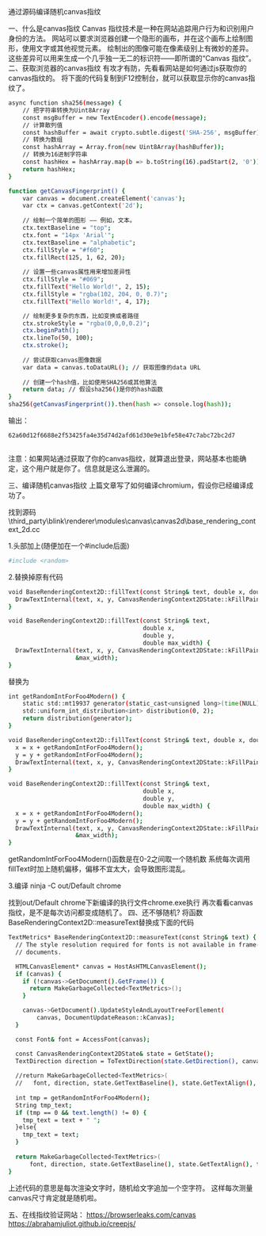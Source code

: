 通过源码编译随机canvas指纹

一、什么是canvas指纹
Canvas 指纹技术是一种在网站追踪用户行为和识别用户身份的方法。
网站可以要求浏览器创建一个隐形的画布，并在这个画布上绘制图形，使用文字或其他视觉元素。
绘制出的图像可能在像素级别上有微妙的差异。这些差异可以用来生成一个几乎独一无二的标识符——即所谓的“Canvas 指纹”。
二、获取浏览器的canvas指纹
有攻才有防，先看看网站是如何通过js获取你的canvas指纹的。
将下面的代码复制到F12控制台，就可以获取显示你的canvas指纹了。
```bash
async function sha256(message) {
    // 把字符串转换为Uint8Array
    const msgBuffer = new TextEncoder().encode(message);
    // 计算散列值
    const hashBuffer = await crypto.subtle.digest('SHA-256', msgBuffer);
    // 转换为数组
    const hashArray = Array.from(new Uint8Array(hashBuffer));
    // 转换为16进制字符串
    const hashHex = hashArray.map(b => b.toString(16).padStart(2, '0')).join('');
    return hashHex;
}

function getCanvasFingerprint() {
    var canvas = document.createElement('canvas');
    var ctx = canvas.getContext('2d');
    
    // 绘制一个简单的图形 —— 例如，文本。
    ctx.textBaseline = "top";
    ctx.font = "14px 'Arial'";
    ctx.textBaseline = "alphabetic";
    ctx.fillStyle = "#f60";
    ctx.fillRect(125, 1, 62, 20);
    
    // 设置一些canvas属性用来增加差异性
    ctx.fillStyle = "#069";
    ctx.fillText("Hello World!", 2, 15);
    ctx.fillStyle = "rgba(102, 204, 0, 0.7)";
    ctx.fillText("Hello World!", 4, 17);

    // 绘制更多复杂的东西，比如变换或者路径
    ctx.strokeStyle = "rgba(0,0,0,0.2)";
    ctx.beginPath();
    ctx.lineTo(50, 100);
    ctx.stroke();
    
    // 尝试获取canvas图像数据
    var data = canvas.toDataURL(); // 获取图像的data URL
    
    // 创建一个hash值，比如使用SHA256或其他算法
    return data; // 假设sha256()是你的hash函数
}
sha256(getCanvasFingerprint()).then(hash => console.log(hash));


```


输出：
```bash
62a60d12f6688e2f53425fa4e35d74d2afd61d30e9e1bfe58e47c7abc72bc2d7
```
```bash

```

注意：如果网站通过获取了你的canvas指纹，就算退出登录，网站基本也能确定，这个用户就是你了。信息就是这么泄漏的。

三、编译随机canvas指纹
上篇文章写了如何编译chromium，假设你已经编译成功了。

找到源码 \third_party\blink\renderer\modules\canvas\canvas2d\base_rendering_context_2d.cc

1.头部加上(随便加在一个#include后面)
```bash
#include <random>
```


2.替换掉原有代码
```bash
void BaseRenderingContext2D::fillText(const String& text, double x, double y) {
  DrawTextInternal(text, x, y, CanvasRenderingContext2DState::kFillPaintType);
}

void BaseRenderingContext2D::fillText(const String& text,
                                      double x,
                                      double y,
                                      double max_width) {
  DrawTextInternal(text, x, y, CanvasRenderingContext2DState::kFillPaintType,
                   &max_width);
}

```


替换为
```bash
int getRandomIntForFoo4Modern() {
    static std::mt19937 generator(static_cast<unsigned long>(time(NULL))); // 静态以确保只初始化一次
    std::uniform_int_distribution<int> distribution(0, 2);
    return distribution(generator);
}

void BaseRenderingContext2D::fillText(const String& text, double x, double y) {
  x = x + getRandomIntForFoo4Modern();
  y = y + getRandomIntForFoo4Modern();
  DrawTextInternal(text, x, y, CanvasRenderingContext2DState::kFillPaintType);
}

void BaseRenderingContext2D::fillText(const String& text,
                                      double x,
                                      double y,
                                      double max_width) {
  x = x + getRandomIntForFoo4Modern();
  y = y + getRandomIntForFoo4Modern();
  DrawTextInternal(text, x, y, CanvasRenderingContext2DState::kFillPaintType,
                   &max_width);
}
```


getRandomIntForFoo4Modern()函数是在0-2之间取一个随机数
系统每次调用fillText时加上随机偏移，偏移不宜太大，会导致图形混乱。

3.编译
ninja  -C  out/Default chrome

找到out/Default chrome下新编译的执行文件chrome.exe执行
再次看看canvas指纹，是不是每次访问都变成随机了。
四、还不够随机?
将函数BaseRenderingContext2D::measureText替换成下面的代码
```bash
TextMetrics* BaseRenderingContext2D::measureText(const String& text) {
  // The style resolution required for fonts is not available in frame-less
  // documents.

  HTMLCanvasElement* canvas = HostAsHTMLCanvasElement();
  if (canvas) {
    if (!canvas->GetDocument().GetFrame()) {
      return MakeGarbageCollected<TextMetrics>();
    }

    canvas->GetDocument().UpdateStyleAndLayoutTreeForElement(
        canvas, DocumentUpdateReason::kCanvas);
  }

  const Font& font = AccessFont(canvas);

  const CanvasRenderingContext2DState& state = GetState();
  TextDirection direction = ToTextDirection(state.GetDirection(), canvas);
  
  //return MakeGarbageCollected<TextMetrics>(
  //   font, direction, state.GetTextBaseline(), state.GetTextAlign(), text);
  
  int tmp = getRandomIntForFoo4Modern();
  String tmp_text;
  if (tmp == 0 && text.length() != 0) {
    tmp_text = text + " ";
  }else{
	tmp_text = text;
  }
  
  return MakeGarbageCollected<TextMetrics>(
      font, direction, state.GetTextBaseline(), state.GetTextAlign(), tmp_text);
}

```

上述代码的意思是每次渲染文字时，随机给文字追加一个空字符。
这样每次测量canvas尺寸肯定就是随机啦。

五、在线指纹验证网站：
https://browserleaks.com/canvas
https://abrahamjuliot.github.io/creepjs/
